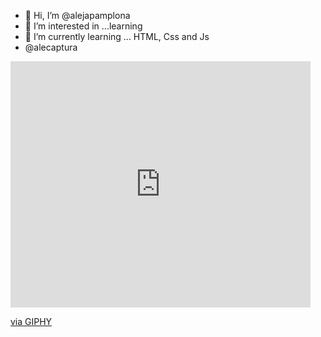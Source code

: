 - 👋 Hi, I’m @alejapamplona
- 👀 I’m interested in ...learning
- 🌱 I’m currently learning ... HTML, Css and Js
- @alecaptura

<iframe src="https://giphy.com/embed/MeJgB3yMMwIaHmKD4z" width="480" height="394" frameBorder="0" class="giphy-embed" allowFullScreen></iframe><p><a href="https://giphy.com/gifs/2000s-00s-middle-school-MeJgB3yMMwIaHmKD4z">via GIPHY</a></p>
<!---
alejapamplona/alejapamplona is a ✨ special ✨ repository because its `README.md` (this file) appears on your GitHub profile.
You can click the Preview link to take a look at your changes.
--->
